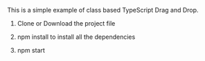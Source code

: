 This is a simple example of class based TypeScript Drag and Drop.

1. Clone or Download the project file

2. npm install to install all the dependencies

3. npm start
